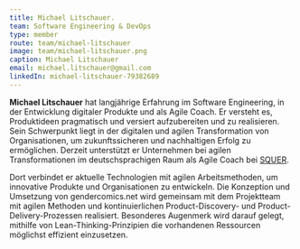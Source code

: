 ```yaml
---
title: Michael Litschauer.
team: Software Engineering & DevOps
type: member
route: team/michael-litschauer
image: team/michael-litschauer.png
caption: Michael Litschauer
email: michael.litschauer@gmail.com
linkedIn: michael-litschauer-79382689
---
```


**Michael Litschauer** hat langjährige Erfahrung im Software Engineering, in der Entwicklung digitaler Produkte und als Agile Coach. Er versteht es, Produktideen pragmatisch und versiert aufzubereiten und zu realisieren. Sein Schwerpunkt liegt in der digitalen und agilen Transformation von Organisationen, um zukunftssicheren und nachhaltigen Erfolg zu ermöglichen.
Derzeit unterstützt er Unternehmen bei agilen Transformationen im deutschsprachigen Raum als Agile Coach bei [SQUER](https://squer.io).
<!--more -->
Dort verbindet er aktuelle Technologien mit agilen Arbeitsmethoden, um innovative Produkte und Organisationen zu entwickeln.
Die Konzeption und Umsetzung von gendercomics.net wird gemeinsam mit dem Projektteam mit agilen Methoden und kontinuierlichen Product-Discovery- und Product-Delivery-Prozessen realisiert. Besonderes Augenmerk wird darauf gelegt, mithilfe von Lean-Thinking-Prinzipien die vorhandenen Ressourcen möglichst effizient einzusetzen.
